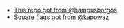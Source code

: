 -   [This repo got from @hampusborgos](https://github.com/hampusborgos/country-flags)
-   [Square flags got from @kapowaz](https://github.com/kapowaz/square-flags)
